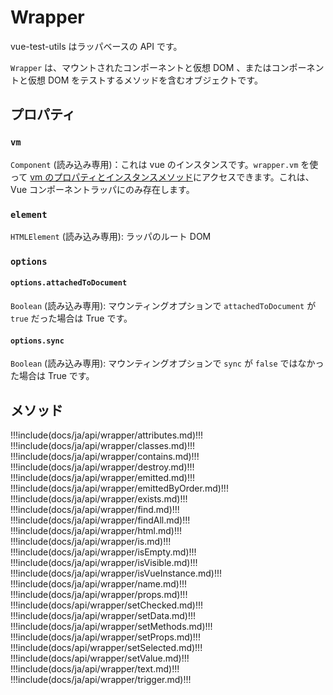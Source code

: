 # Wrapper

vue-test-utils はラッパベースの API です。
 
`Wrapper` は、マウントされたコンポーネントと仮想 DOM 、またはコンポーネントと仮想 DOM をテストするメソッドを含むオブジェクトです。

## プロパティ

### `vm`

`Component` (読み込み専用)：これは vue のインスタンスです。`wrapper.vm` を使って [vm のプロパティとインスタンスメソッド](https://jp.vuejs.org/v2/api/#インスタンスプロパティ)にアクセスできます。これは、Vue コンポーネントラッパにのみ存在します。

### `element`

`HTMLElement` (読み込み専用): ラッパのルート DOM

### `options`

#### `options.attachedToDocument`

`Boolean` (読み込み専用): マウンティングオプションで `attachedToDocument` が `true` だった場合は True です。


#### `options.sync`

`Boolean` (読み込み専用): マウンティングオプションで `sync` が `false` ではなかった場合は True です。

## メソッド

!!!include(docs/ja/api/wrapper/attributes.md)!!!
!!!include(docs/ja/api/wrapper/classes.md)!!!
!!!include(docs/ja/api/wrapper/contains.md)!!!
!!!include(docs/ja/api/wrapper/destroy.md)!!!
!!!include(docs/ja/api/wrapper/emitted.md)!!!
!!!include(docs/ja/api/wrapper/emittedByOrder.md)!!!
!!!include(docs/ja/api/wrapper/exists.md)!!!
!!!include(docs/ja/api/wrapper/find.md)!!!
!!!include(docs/ja/api/wrapper/findAll.md)!!!
!!!include(docs/ja/api/wrapper/html.md)!!!
!!!include(docs/ja/api/wrapper/is.md)!!!
!!!include(docs/ja/api/wrapper/isEmpty.md)!!!
!!!include(docs/ja/api/wrapper/isVisible.md)!!!
!!!include(docs/ja/api/wrapper/isVueInstance.md)!!!
!!!include(docs/ja/api/wrapper/name.md)!!!
!!!include(docs/ja/api/wrapper/props.md)!!!
!!!include(docs/api/wrapper/setChecked.md)!!!
!!!include(docs/ja/api/wrapper/setData.md)!!!
!!!include(docs/ja/api/wrapper/setMethods.md)!!!
!!!include(docs/ja/api/wrapper/setProps.md)!!!
!!!include(docs/api/wrapper/setSelected.md)!!!
!!!include(docs/api/wrapper/setValue.md)!!!
!!!include(docs/ja/api/wrapper/text.md)!!!
!!!include(docs/ja/api/wrapper/trigger.md)!!!
